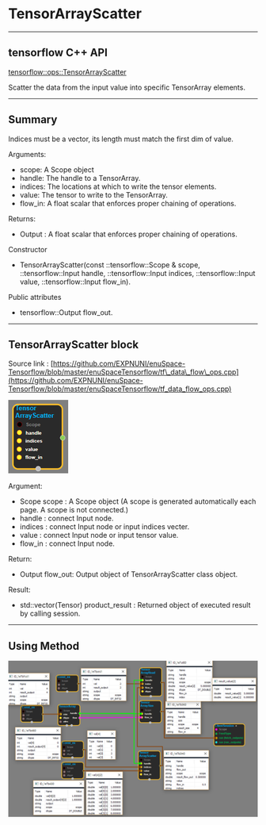 # TensorArrayScatter

---

## tensorflow C++ API

[tensorflow::ops::TensorArrayScatter](https://www.tensorflow.org/api_docs/cc/class/tensorflow/ops/tensor-array-scatter)

Scatter the data from the input value into specific TensorArray elements.

---

## Summary

Indices must be a vector, its length must match the first dim of value.

Arguments:

* scope: A Scope object
* handle: The handle to a TensorArray.
* indices: The locations at which to write the tensor elements.
* value: The tensor to write to the TensorArray.
* flow\_in: A float scalar that enforces proper chaining of operations.

Returns:

* Output : A float scalar that enforces proper chaining of operations.

Constructor

* TensorArrayScatter\(const ::tensorflow::Scope & scope, ::tensorflow::Input handle, ::tensorflow::Input indices, ::tensorflow::Input value, ::tensorflow::Input flow\_in\).

Public attributes

* tensorflow::Output flow\_out.

---

## TensorArrayScatter block

Source link : [https://github.com/EXPNUNI/enuSpace-Tensorflow/blob/master/enuSpaceTensorflow/tf\_data\_flow\_ops.cpp](https://github.com/EXPNUNI/enuSpace-Tensorflow/blob/master/enuSpaceTensorflow/tf_data_flow_ops.cpp)

![](/assets/dataflow_TensorArrayScatter_Symbol.png)

Argument:

* Scope scope : A Scope object \(A scope is generated automatically each page. A scope is not connected.\)
* handle : connect Input node.
* indices : connect Input node or input indices vecter.
* value : connect Input node or input tensor value.
* flow\_in : connect Input node.

Return:

* Output flow\_out: Output object of TensorArrayScatter class object.

Result:

* std::vector\(Tensor\) product\_result : Returned object of executed result by calling session.

---

## Using Method

![](/assets/dataflow_TensorArrayScatter_Method.png)


